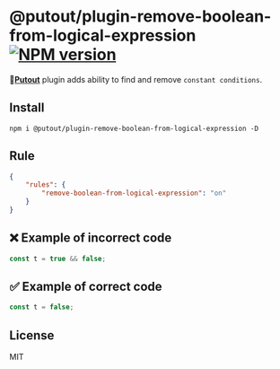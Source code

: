 # @putout/plugin-remove-boolean-from-logical-expression [![NPM version][NPMIMGURL]][NPMURL]

[NPMIMGURL]: https://img.shields.io/npm/v/@putout/plugin-remove-boolean-from-logical-expression.svg?style=flat&longCache=true
[NPMURL]: https://npmjs.org/package/@putout/plugin-remove-boolean-from-logical-expression"npm"

🐊[**Putout**](https://github.com/coderaiser/putout) plugin adds ability to find and remove `constant conditions`.

## Install

```
npm i @putout/plugin-remove-boolean-from-logical-expression -D
```

## Rule

```json
{
    "rules": {
        "remove-boolean-from-logical-expression": "on"
    }
}
```

## ❌ Example of incorrect code

```js
const t = true && false;
```

## ✅ Example of correct code

```js
const t = false;
```

## License

MIT
